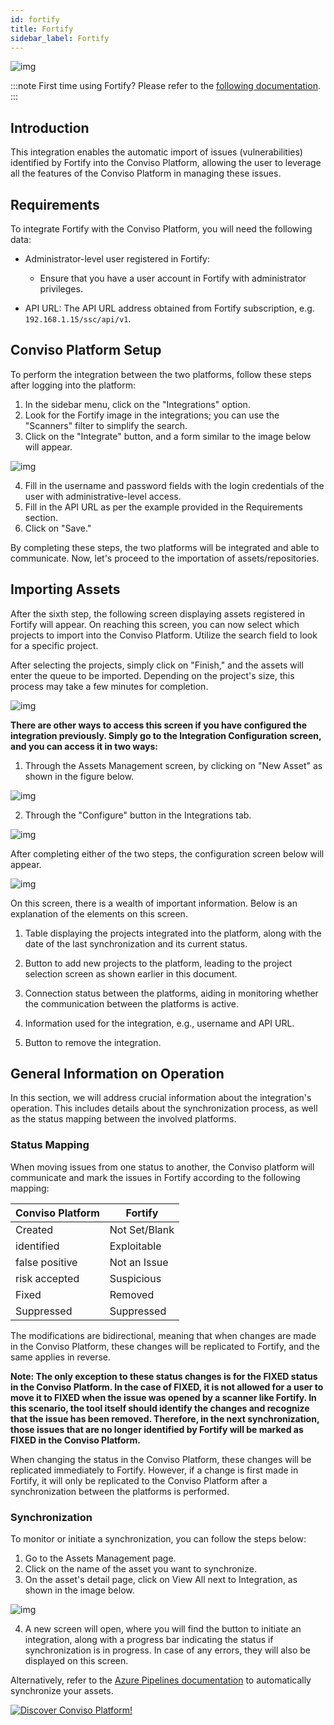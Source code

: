 ```yaml
---
id: fortify
title: Fortify
sidebar_label: Fortify
---
```


<div style={{textAlign: 'center'}}>

![img](../../static/img/fortify.png)

</div>

:::note
First time using Fortify? Please refer to the [following documentation](https://www.microfocus.com/pt-br/documentation/fortify-software-security-center/).
:::

## Introduction

This integration enables the automatic import of issues (vulnerabilities) identified by Fortify into the Conviso Platform, allowing the user to leverage all the features of the Conviso Platform in managing these issues.

## Requirements

To integrate Fortify with the Conviso Platform, you will need the following data:

- Administrator-level user registered in Fortify:
    * Ensure that you have a user account in Fortify with administrator privileges.

- API URL: The API URL address obtained from Fortify subscription, e.g. ```192.168.1.15/ssc/api/v1```.

## Conviso Platform Setup

To perform the integration between the two platforms, follow these steps after logging into the platform:

1. In the sidebar menu, click on the "Integrations" option.
2. Look for the Fortify image in the integrations; you can use the "Scanners" filter to simplify the search.
3. Click on the "Integrate" button, and a form similar to the image below will appear.

<div style={{textAlign: 'center'}}>

![img](../../static/img/fortify-img1-new.png)

</div>

4. Fill in the username and password fields with the login credentials of the user with administrative-level access.
5. Fill in the API URL as per the example provided in the Requirements section.
6. Click on "Save."



By completing these steps, the two platforms will be integrated and able to communicate. Now, let's proceed to the importation of assets/repositories.

## Importing Assets

After the sixth step, the following screen displaying assets registered in Fortify will appear. On reaching this screen, you can now select which projects to import into the Conviso Platform. Utilize the search field to look for a specific project.

After selecting the projects, simply click on "Finish," and the assets will enter the queue to be imported. Depending on the project's size, this process may take a few minutes for completion.
<div style={{textAlign: 'center'}}>

![img](../../static/img/fortify-img2-new.png)

</div>

**There are other ways to access this screen if you have configured the integration previously. Simply go to the Integration Configuration screen, and you can access it in two ways:**

1. Through the Assets Management screen, by clicking on "New Asset" as shown in the figure below.

<div style={{textAlign: 'center'}}>

![img](../../static/img/fortify-img3-new.png)

</div>

2. Through the "Configure" button in the Integrations tab.

<div style={{textAlign: 'center'}}>

![img](../../static/img/fortify-img4-new.png)

</div>

After completing either of the two steps, the configuration screen below will appear.

<div style={{textAlign: 'center'}}>

![img](../../static/img/fortify-img5-new.png)

</div>

On this screen, there is a wealth of important information. Below is an explanation of the elements on this screen.

1. Table displaying the projects integrated into the platform, along with the date of the last synchronization and its current status.

2. Button to add new projects to the platform, leading to the project selection screen as shown earlier in this document.

3. Connection status between the platforms, aiding in monitoring whether the communication between the platforms is active.

4. Information used for the integration, e.g., username and API URL.

5. Button to remove the integration.

## General Information on Operation

In this section, we will address crucial information about the integration's operation. This includes details about the synchronization process, as well as the status mapping between the involved platforms.

### Status Mapping

When moving issues from one status to another, the Conviso platform will communicate and mark the issues in Fortify according to the following mapping:

<div style={{display: 'ruby-text'}}>

| Conviso Platform     | Fortify        |
|----------------------|----------------|
| Created              | Not Set/Blank  |
| identified           | Exploitable    |
| false positive       | Not an Issue   |
| risk accepted        | Suspicious     |
| Fixed                | Removed        |
| Suppressed           | Suppressed     |


</div>

The modifications are bidirectional, meaning that when changes are made in the Conviso Platform, these changes will be replicated to Fortify, and the same applies in reverse.

**Note: The only exception to these status changes is for the FIXED status in the Conviso Platform. In the case of FIXED, it is not allowed for a user to move it to FIXED when the issue was opened by a scanner like Fortify. In this scenario, the tool itself should identify the changes and recognize that the issue has been removed. Therefore, in the next synchronization, those issues that are no longer identified by Fortify will be marked as FIXED in the Conviso Platform.**

When changing the status in the Conviso Platform, these changes will be replicated immediately to Fortify. However, if a change is first made in Fortify, it will only be replicated to the Conviso Platform after a synchronization between the platforms is performed.

### Synchronization

To monitor or initiate a synchronization, you can follow the steps below:

1. Go to the Assets Management page.
2. Click on the name of the asset you want to synchronize.
3. On the asset's detail page, click on View All next to Integration, as shown in the image below.

<div style={{textAlign: 'center'}}>

![img](../../static/img/fortify-img7-new.png)

</div>

4. A new screen will open, where you will find the button to initiate an integration, along with a progress bar indicating the status if synchronization is in progress. In case of any errors, they will also be displayed on this screen.

Alternatively, refer to the [Azure Pipelines documentation](../integrations/azure-pipelines-cli.md#importing-and-synchronizing-assets-from-external-scanners) to automatically synchronize your assets.

[![Discover Conviso Platform!](https://no-cache.hubspot.com/cta/default/5613826/interactive-125788977029.png)](https://cta-service-cms2.hubspot.com/web-interactives/public/v1/track/redirect?encryptedPayload=AVxigLKtcWzoFbzpyImNNQsXC9S54LjJuklwM39zNd7hvSoR%2FVTX%2FXjNdqdcIIDaZwGiNwYii5hXwRR06puch8xINMyL3EXxTMuSG8Le9if9juV3u%2F%2BX%2FCKsCZN1tLpW39gGnNpiLedq%2BrrfmYxgh8G%2BTcRBEWaKasQ%3D&webInteractiveContentId=125788977029&portalId=5613826)